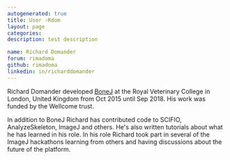 ```yaml
---
autogenerated: true
title: User ›Rdom
layout: page
categories: 
description: test description

name: Richard Domander
forum: rimadoma
github: rimadoma
linkedin: in/richarddomander
---
```


Richard Domander developed [BoneJ](http://imagej.net/BoneJ_experimental) at the Royal Veterinary College in London, United Kingdom from Oct 2015 until Sep 2018. His work was funded by the Wellcome trust.

In addition to BoneJ Richard has contributed code to SCIFIO, AnalyzeSkeleton, ImageJ and others. He's also written tutorials about what he has learned in his role. In his role Richard took part in several of the ImageJ hackathons learning from others and having discussions about the future of the platform.
